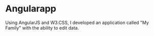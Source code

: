 # Angularapp
Using AngularJS and W3.CSS, I developed an application called "My Family" with the ability to edit data.
